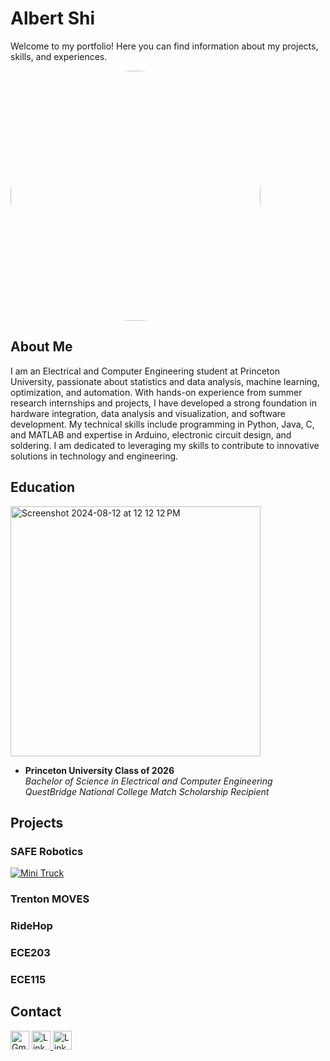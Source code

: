 # Albert Shi

Welcome to my portfolio! Here you can find information about my projects, skills, and experiences.

<img src="https://github.com/user-attachments/assets/a827c922-7896-4bd8-b26a-984a97d0febd" alt="Albert Shi Photo" style="width: 400px; height: 400px; object-fit: cover; border-radius: 50%;"/>

## About Me

I am an Electrical and Computer Engineering student at Princeton University, passionate about statistics and data analysis, machine learning, optimization, and automation. With hands-on experience from summer research internships and projects, I have developed a strong foundation in hardware integration, data analysis and visualization, and software development. My technical skills include programming in Python, Java, C, and MATLAB and expertise in Arduino, electronic circuit design, and soldering. I am dedicated to leveraging my skills to contribute to innovative solutions in technology and engineering.

## Education

<img width="400" alt="Screenshot 2024-08-12 at 12 12 12 PM" src="https://github.com/user-attachments/assets/543cd9d7-0305-41c8-992a-9556ab1b007f">

- **Princeton University Class of 2026**  
  *Bachelor of Science in Electrical and Computer Engineering*  
  *QuestBridge National College Match Scholarship Recipient*

## Projects

### SAFE Robotics

[![Mini Truck](<img width="372" alt="Screenshot 2024-08-15 at 11 50 11 PM" src="https://github.com/user-attachments/assets/84b367e8-5a58-42c3-99bb-bb094356b259">)](https://albertshi31.github.io/SAFE%20Robotics)

### Trenton MOVES

### RideHop

### ECE203

### ECE115

## Contact

<a href="mailto:albert.shi31@gmail.com" target="_blank"><img src="https://upload.wikimedia.org/wikipedia/commons/7/7e/Gmail_icon_%282020%29.svg" alt="Gmail Icon" style="width: 30px; height:30px;"/></a>
<a href="https://www.linkedin.com/in/albert-shi-452857250/" target="_blank">
  <img src="https://upload.wikimedia.org/wikipedia/commons/c/ca/LinkedIn_logo_initials.png" alt="LinkedIn Icon" style="width: 30px; height:30px;"/>
</a>
<a href="https://github.com/albertshi31" target="_blank">
  <img src="https://upload.wikimedia.org/wikipedia/commons/9/91/Octicons-mark-github.svg" alt="LinkedIn Icon" style="width: 30px; height:30px;"/>
</a>
